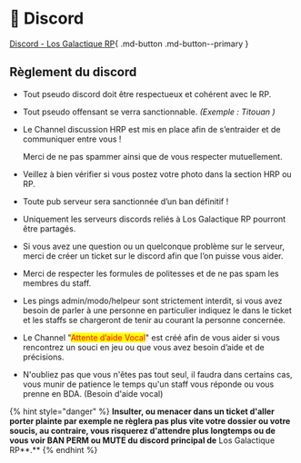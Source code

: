 # 📲 Discord


[Discord - Los Galactique RP](https://discord.gg/aESdYg2uFm){ .md-button .md-button--primary }

## Règlement du discord

* Tout pseudo discord doit être respectueux et cohérent avec le RP.
* Tout pseudo offensant se verra sanctionnable. _(Exemple : Titouan )_
*   Le Channel discussion HRP est mis en place afin de s’entraider et de communiquer entre vous !

    Merci de ne pas spammer ainsi que de vous respecter mutuellement.
* Veillez à bien vérifier si vous postez votre photo dans la section HRP ou RP.
* Toute pub serveur sera sanctionnée d’un ban définitif !
* Uniquement les serveurs discords reliés à Los Galactique RP pourront être partagés.
* Si vous avez une question ou un quelconque problème sur le serveur, merci de créer un ticket sur le discord afin que l’on puisse vous aider.
* Merci de respecter les formules de politesses et de ne pas spam les membres du staff.
* Les pings admin/modo/helpeur sont strictement interdit, si vous avez besoin de parler à une personne en particulier indiquez le dans le ticket et les staffs se chargeront de tenir au courant la personne concernée.
* Le Channel "<mark style="color:red;">Attente d’aide Vocal</mark>" est créé afin de vous aider si vous rencontrez un souci en jeu ou que vous avez besoin d’aide et de précisions.
* N'oubliez pas que vous n'êtes pas tout seul, il faudra dans certains cas, vous munir de patience le temps qu'un staff vous réponde ou vous prenne en BDA. (Besoin d'aide vocal)

{% hint style="danger" %}
**Insulter, ou menacer dans un ticket d'aller porter plainte par exemple ne règlera pas plus vite votre dossier ou votre soucis, au contraire, vous risquerez d'attendre plus longtemps ou de vous voir BAN PERM ou MUTE du discord principal de** Los Galactique RP**.**
{% endhint %}
